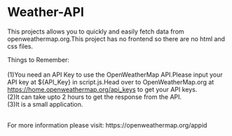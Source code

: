 # Weather-API
This projects allows you to quickly and easily fetch data from openweathermap.org.This project has no frontend so there are no html and css files.

Things to Remember: <br />
<br />
(1)You need an API Key to use the OpenWeatherMap API.Please input your API key at ${API_Key} in script.js.Head over to OpenWeatherMap.org at https://home.openweathermap.org/api_keys to get your API keys.<br />
(2)It can take upto 2 hours to get the response from the API.<br />
(3)It is a small application.<br />

<br />
For more information please visit: https://openweathermap.org/appid
